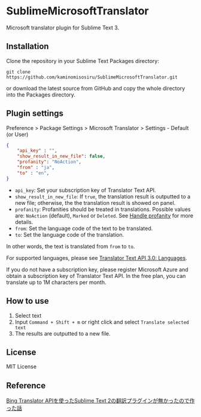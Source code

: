 # SublimeMicrosoftTranslator

Microsoft translator plugin for Sublime Text 3.

## Installation

Clone the repository in your Sublime Text Packages directory:

```shell
git clone https://github.com/kaminomisosiru/SublimeMicrosoftTranslator.git
```

or download the latest source from GitHub and copy the whole directory into the Packages directory.

## Plugin settings

Preference > Package Settings > Microsoft Translator > Settings - Default (or User)

```json
{
    "api_key" : "",
    "show_result_in_new_file": false,
    "profanity": "NoAction",
    "from" : "ja",
    "to" : "en",
}
```

+ `api_key`: Set your subscription key of Translator Text API.
+ `show_result_in_new_file`: If `true`, the translation result is outputted to a new file; otherwise, the the translation result is showed on panel.
+ `profanity`: Profanities should be treated in translations. Possible values are: `NoAction` (default), `Marked` or `Deleted`. See [Handle profanity](https://docs.microsoft.com/en-us/azure/cognitive-services/translator/reference/v3-0-translate?tabs=curl#handle-profanity) for more details.
+ `from`: Set the language code of the text to be translated.
+ `to`: Set the language code of the translation.

In other words, the text is translated from `from` to `to`.

For supported languages, please see [Translator Text API 3.0: Languages](https://docs.microsoft.com/en-us/azure/cognitive-services/translator/reference/v3-0-languages).

If you do not have a subscription key, please register Microsoft Azure and obtain a subscription key of Translator Text API. 
In the free plan, you can translate up to 1M characters per month.

## How to use

1. Select text
2. Input `Command + Shift + m` or right click and select `Translate selected text`
3. The results are outputted to a new file.

## License

MIT License

## Reference

[Bing Translator APIを使ったSublime Text 2の翻訳プラグインが無かったので作った話](http://visible-true.blogspot.com/2012/12/bing-translator-apisublime-text-2.html)
